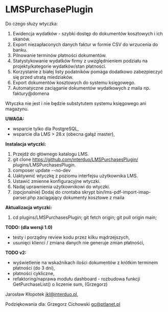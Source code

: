 # LMSPurchasePlugin 
Do czego służy wtyczka:
1. Ewidencja wydatków - szybki dostęp do dokumentów kosztowych i ich skanów.
2. Export niezapłaconych danych faktur w formie CSV do wrzucenia do banku.
3. Pilnowanie terminów płatności dokumentów.
4. Statystykowanie wydatków firmy z uwzględnieniem podziału na projekty/kategorie wydatków/stan płatności.
5. Korzystanie z białej listy podatników pomaga dodatkowo zabezpieczyć się przed utratą miedziaków.
6. Export dokumentów kosztowych do systemu księgowego.
7. Automatyczne zaciąganie dokumentów wydatkowych z maila np. faktury@domena

Wtyczka nie jest i nie będzie substytutem systemu księgowego ani magazynu.

**UWAGA:**
- wsparcie tylko dla PostgreSQL,
- wsparcie dla LMS > 28.x (obecna gałąź master),

**Instalacja wtyczki:**
1. Przejdź do głównego katalogu LMS.
2. git clone https://github.com/interduo/LMSPurchasesPlugin/ plugins/LMSPurchasesPlugin.
3. composer update --no-dev
4. Uaktywnić wtyczkę z poziomu interfejsu użytkownika LMS.
5. Ustawić zmienne konfiguracyjne wtyczki.
6. Nadaj uprawnienia użytkownikowi do wtyczki.
7. (opcjonalnie) Dodaj do crontaba skrypt bin/lms-pdf-import-imap-parser.php zaciągający dokumenty kosztowe z maila

**Aktualizacja wtyczki:**
1. cd plugins/LMSPurchasesPlugin; git fetch origin; git pull origin main;

**TODO: (dla wersji 1.0)**
- testy i porządny review kodu przez kilku mądrzejszych,
- usunięci klienci / zmiana danych nie generuje zmian płatności,

**TODO v2:**
- wyświetlenie na wskaźnikach ilości dokumentów z krótkim terminem płatności (do 3 dni),
- płatności cykliczne,
- refaktoring/naprawa modułu dashboard - rozbudowa funkcji GetPurchaseList() o liczenie sum, (Grzegorz)

Jarosław Kłopotek <jkl@interduo.pl>,

Podziękowania dla:
Grzegorz Cichowski <gc@ptlanet.pl>
